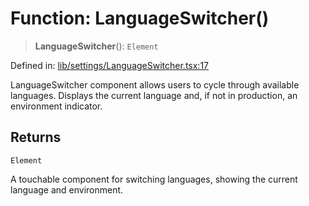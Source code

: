 # Function: LanguageSwitcher()

> **LanguageSwitcher**(): `Element`

Defined in: [lib/settings/LanguageSwitcher.tsx:17](https://github.com/aldesgroup/goaldn/blob/850e22fffd19501920628173674ada43cba9a29a/lib/settings/LanguageSwitcher.tsx#L17)

LanguageSwitcher component allows users to cycle through available languages.
Displays the current language and, if not in production, an environment indicator.

## Returns

`Element`

A touchable component for switching languages, showing the current language and environment.
